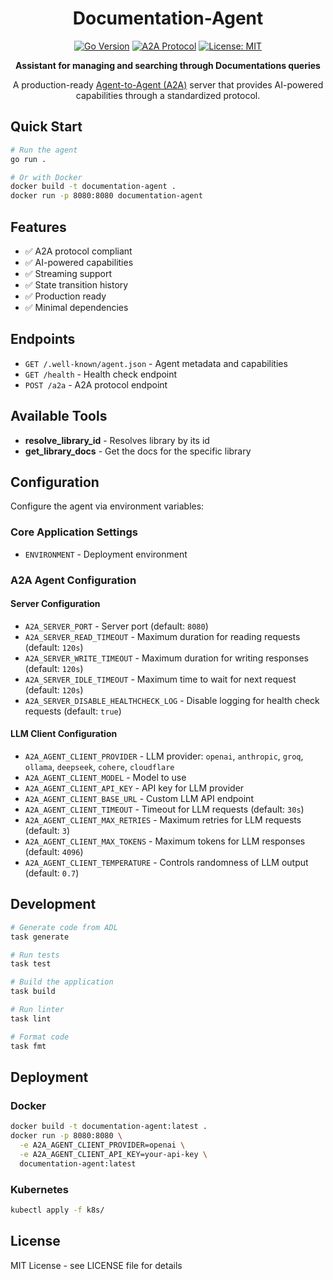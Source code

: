 <div align="center">

# Documentation-Agent
[![Go Version](https://img.shields.io/badge/Go-1.24+-00ADD8?style=flat&logo=go)](https://golang.org)
[![A2A Protocol](https://img.shields.io/badge/A2A-Protocol-blue?style=flat)](https://github.com/inference-gateway/a2a)
[![License: MIT](https://img.shields.io/badge/License-MIT-yellow.svg)](https://opensource.org/licenses/MIT)

**Assistant for managing and searching through Documentations queries**

A production-ready [Agent-to-Agent (A2A)](https://github.com/inference-gateway/a2a) server that provides AI-powered capabilities through a standardized protocol.

</div>

## Quick Start

```bash
# Run the agent
go run .

# Or with Docker
docker build -t documentation-agent .
docker run -p 8080:8080 documentation-agent
```

## Features

- ✅ A2A protocol compliant
- ✅ AI-powered capabilities
- ✅ Streaming support
- ✅ State transition history
- ✅ Production ready
- ✅ Minimal dependencies

## Endpoints

- `GET /.well-known/agent.json` - Agent metadata and capabilities
- `GET /health` - Health check endpoint
- `POST /a2a` - A2A protocol endpoint

## Available Tools
- **resolve_library_id** - Resolves library by its id
- **get_library_docs** - Get the docs for the specific library

## Configuration

Configure the agent via environment variables:

### Core Application Settings

- `ENVIRONMENT` - Deployment environment

### A2A Agent Configuration

#### Server Configuration

- `A2A_SERVER_PORT` - Server port (default: `8080`)
- `A2A_SERVER_READ_TIMEOUT` - Maximum duration for reading requests (default: `120s`)
- `A2A_SERVER_WRITE_TIMEOUT` - Maximum duration for writing responses (default: `120s`)
- `A2A_SERVER_IDLE_TIMEOUT` - Maximum time to wait for next request (default: `120s`)
- `A2A_SERVER_DISABLE_HEALTHCHECK_LOG` - Disable logging for health check requests (default: `true`)

#### LLM Client Configuration

- `A2A_AGENT_CLIENT_PROVIDER` - LLM provider: `openai`, `anthropic`, `groq`, `ollama`, `deepseek`, `cohere`, `cloudflare`
- `A2A_AGENT_CLIENT_MODEL` - Model to use
- `A2A_AGENT_CLIENT_API_KEY` - API key for LLM provider
- `A2A_AGENT_CLIENT_BASE_URL` - Custom LLM API endpoint
- `A2A_AGENT_CLIENT_TIMEOUT` - Timeout for LLM requests (default: `30s`)
- `A2A_AGENT_CLIENT_MAX_RETRIES` - Maximum retries for LLM requests (default: `3`)
- `A2A_AGENT_CLIENT_MAX_TOKENS` - Maximum tokens for LLM responses (default: `4096`)
- `A2A_AGENT_CLIENT_TEMPERATURE` - Controls randomness of LLM output (default: `0.7`)

## Development

```bash
# Generate code from ADL
task generate

# Run tests
task test

# Build the application
task build

# Run linter
task lint

# Format code
task fmt
```

## Deployment

### Docker

```bash
docker build -t documentation-agent:latest .
docker run -p 8080:8080 \
  -e A2A_AGENT_CLIENT_PROVIDER=openai \
  -e A2A_AGENT_CLIENT_API_KEY=your-api-key \
  documentation-agent:latest
```

### Kubernetes

```bash
kubectl apply -f k8s/
```

## License

MIT License - see LICENSE file for details
